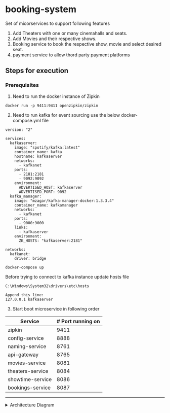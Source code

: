 # booking-system

Set of micorservices to support following features
1. Add Theaters with one or many cinemahalls and seats.
2. Add Movies and their respective shows.
3. Booking service to book the respective show, movie and select desired seat.
4. payment service to allow thord party payment platforms

## Steps for execution

### Prerequisites
1. Need to run the docker instance of Zipkin
```
docker run -p 9411:9411 openzipkin/zipkin
```

2. Need to run kafka for event sourcing
use the below docker-compose.yml file
```
version: "2"

services:
  kafkaserver:
    image: "spotify/kafka:latest"
    container_name: kafka
    hostname: kafkaserver
    networks:
      - kafkanet
    ports:
      - 2181:2181
      - 9092:9092
    environment:
      ADVERTISED_HOST: kafkaserver
      ADVERTISED_PORT: 9092
  kafka_manager:
    image: "mzagar/kafka-manager-docker:1.3.3.4"
    container_name: kafkamanager
    networks:
      - kafkanet
    ports:
      - 9000:9000
    links:
      - kafkaserver
    environment:
      ZK_HOSTS: "kafkaserver:2181"

networks:
  kafkanet:
    driver: bridge
```
```
docker-compose up
```
Before trying to connect to kafka instance update hosts file
```
C:\Windows\System32\drivers\etc\hosts

Append this line:
127.0.0.1 kafkaserver
```


3. Start boot microservice in following order

| Service          | # Port running on |
|------------------|-------------------|
| zipkin           | 9411              |
| config-service   | 8888              |
| naming-service   | 8761              |
| api-gateway      | 8765              |
| movies-service   | 8081              |
| theaters-service | 8084              |
| showtime-service | 8086              |
| bookings-service | 8087              |

<hr/>
<details>
<summary> Architecture Diagram</summary>
![Alt text](relative%20path/to/img.jpg?raw=true "Title")

</details>
